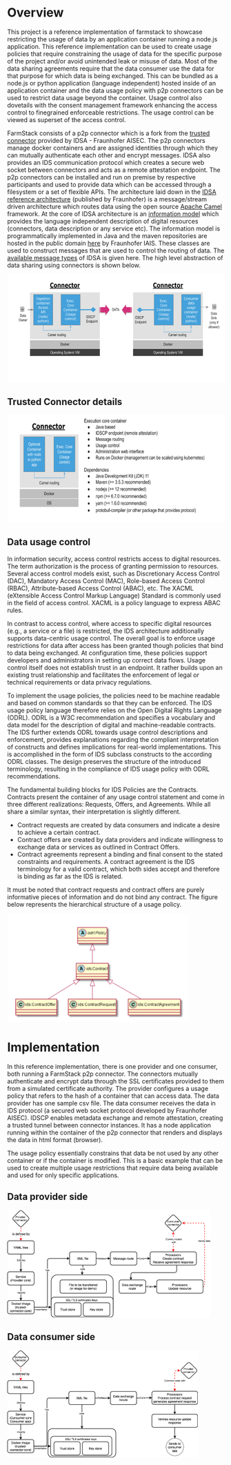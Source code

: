 # Overview
This project is a reference implementation of farmstack to showcase restricting the usage of data by an application container running a node.js application. This reference implementation can be used to create usage policies that require constraining the usage of data for the specific purpose of the project and/or avoid unintended leak or misuse of data. Most of the data sharing agreements require that the data consumer use the data for that purpose for which data is being exchanged. This can be bundled as a node.js or python application (language independent) hosted inside of an application container and the data usage policy with p2p connectors can be used to restrict data usage beyond the container. Usage control also dovetails with the consent management framework enhancing the access control to finegrained enforceable restrictions. The usage control can be viewed as superset of the access control. 

FarmStack consists of a p2p connector which is a fork from the [trusted connector](https://github.com/industrial-data-space/trusted-connector/) provided by IDSA - Fraunhofer AISEC. The p2p connectors manage docker containers and are assigned identities through which they can mutually authenticate each other and encrypt messages. IDSA also provides an IDS communication protocol which creates a secure web socket between connectors and acts as a remote attestation endpoint. The p2p connectors can be installed and run on premise by respective participants and used to provide data which can be accessed through a filesystem or a set of flexible APIs. The architecture laid down in the [IDSA reference architecture](https://www.internationaldataspaces.org/wp-content/uploads/2019/03/IDS-Reference-Architecture-Model-3.0.pdf) (published by Fraunhofer) is a message/stream driven architecture which routes data using the open source [Apache Camel](https://camel.apache.org/docs/) framework. At the core of IDSA architecture is an [information model](https://github.com/International-Data-Spaces-Association/InformationModel) which provides the language independent description of digital resources (connectors, data description or any service etc). The information model is programmatically implemented in Java and the maven repositories are hosted in the public domain [here](https://jira.iais.fraunhofer.de/stash/projects/ICTSL/repos/ids-infomodel-demo/browse) by Fraunhofer IAIS. These classes are used to construct messages that are used to control the routing of data. The [available message types](https://htmlpreview.github.io/?https://github.com/IndustrialDataSpace/InformationModel/blob/feature/message_taxonomy_description/model/communication/Message_Description.htm) of IDSA is given here. The high level abstraction of data sharing using connectors is shown below.

<img src="data_sharing.png"  height="250">

## Trusted Connector details

<img src="connector_architecture.png"  height="250">

## Data usage control
In information security, access control restricts access to digital resources. The term authorization is the process of granting permission to resources. Several access control models exist, such as Discretionary Access Control (DAC), Mandatory Access Control (MAC), Role-based Access Control (RBAC), Attribute-based Access Control (ABAC), etc. The XACML (eXtensible Access Control Markup Language) Standard is commonly used in the field of access control. XACML is a policy language to express ABAC rules. 

In contrast to access control, where access to specific digital resources (e.g., a service or a file) is restricted, the IDS architecture additionally supports data-centric usage control. The overall goal is to enforce usage restrictions for data after access has been granted though policies that bind to data being exchanged. At configuration time, these policies support developers and administrators in setting up correct data flows. Usage control itself does not establish trust in an endpoint. It rather builds upon an existing trust relationship and facilitates the enforcement of legal or technical requirements or data privacy regulations. 

To implement the usage policies, the policies need to be machine readable and based on common standards so that they can be enforced. The IDS usage policy language therefore relies on the Open Digital Rights Language (ODRL). ODRL is a W3C recommendation and specifies a vocabulary and data model for the description of digital and machine-readable contracts. The IDS further extends ODRL towards usage control descriptions and enforcement, provides explanations regarding the compliant interpretation of constructs and defines implications for real-world implementations. This is accomplished in the form of IDS subclass constructs to the according ODRL classes. The design preserves the structure of the introduced terminology, resulting in the compliance of IDS usage policy with ODRL recommendations. 

The fundamental building blocks for IDS Policies are the Contracts. Contracts present the container of any usage control statement and come in three different realizations: Requests, Offers, and Agreements. While all share a similar syntax, their interpretation is slightly different. 
 - Contract requests are created by data consumers and indicate a desire to achieve a certain contract. 
 - Contract offers are created by data providers and indicate willingness to exchange data or services as outlined in Contract Offers. 
 - Contract agreements represent a binding and final consent to the stated constraints and requirements. A contract agreement is the IDS terminology for a valid contract, which both sides accept and therefore is binding as far as the IDS is related.

It must be noted that contract requests and contract offers are purely informative pieces of information and do not bind any contract. The figure below represents the hierarchical structure of a usage policy.

<img src="uc_1.png"  height="250">


# Implementation
In this reference implementation, there is one provider and one consumer, both running a FarmStack p2p connector. The connectors mutually authenticate and encrypt data through the SSL certificates provided to them from a simulated certificate authority. The provider configures a usage policy that refers to the hash of a container that can access data. The data provider has one sample csv file. The data consumer receives the data in IDS protocol (a secured web socket protocol developed by Fraunhofer AISEC). IDSCP enables metadata exchange and remote attestation, creating a trusted tunnel between connector instances. It has a node application running within the container of the p2p connector that renders and displays the data in html format (browser).

The usage policy essentially constrains that data be not used by any other container or if the container is modified. This is a basic example that can be used to create multiple usage restrictions that require data being available and used for only specific applications.

## Data provider side
<img src="FS_UCDiagram-UC(Provider).png"  height="250">

## Data consumer side
<img src="FS_UCDiagram-UC(consumer).png"  height="250">
